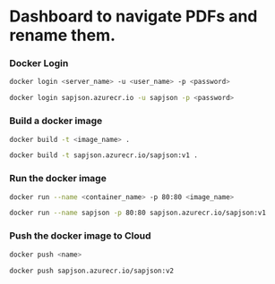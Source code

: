 # Dashboard to navigate PDFs and rename them.

### Docker Login
```sh
docker login <server_name> -u <user_name> -p <password>
```

```sh
docker login sapjson.azurecr.io -u sapjson -p <password>
```

### Build a docker image 
```sh
docker build -t <image_name> .
```

```sh
docker build -t sapjson.azurecr.io/sapjson:v1 .
```

### Run the docker image 
```sh
docker run --name <container_name> -p 80:80 <image_name>
```

```sh
docker run --name sapjson -p 80:80 sapjson.azurecr.io/sapjson:v1
```

### Push the docker image to Cloud

```sh
docker push <name>
```

```sh
docker push sapjson.azurecr.io/sapjson:v2
```

